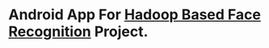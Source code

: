 # Android App For [Hadoop Based Face Recognition](https://github.com/tusharmoraye/hadoop_based_face_recognition) Project.

